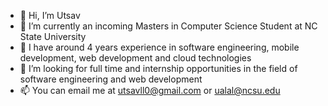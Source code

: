 - 👋 Hi, I’m Utsav
- 👀 I’m currently an incoming Masters in Computer Science Student at NC State University
- 🌱 I have around 4 years experience in software engineering, mobile development, web development and cloud technologies
- 💞️ I’m looking for full time and internship opportunities in the field of software engineering and web development
- 📫 You can email me at utsavll0@gmail.com or ualal@ncsu.edu

<!---
utsavll0/utsavll0 is a ✨ special ✨ repository because its `README.md` (this file) appears on your GitHub profile.
You can click the Preview link to take a look at your changes.
--->
